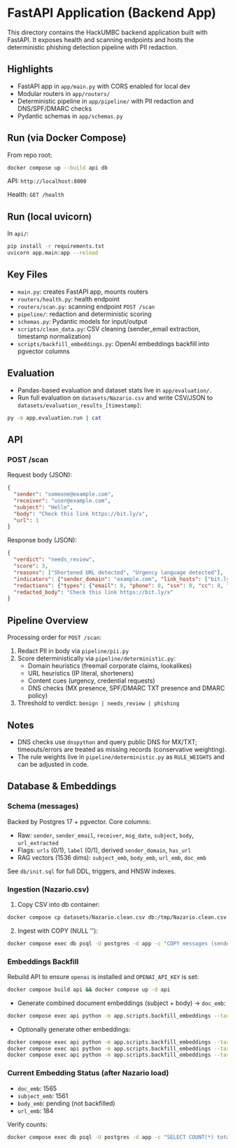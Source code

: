 # FastAPI Application (Backend App)

This directory contains the HackUMBC backend application built with FastAPI. It exposes health and scanning endpoints and hosts the deterministic phishing detection pipeline with PII redaction.

## Highlights
- FastAPI app in `app/main.py` with CORS enabled for local dev
- Modular routers in `app/routers/`
- Deterministic pipeline in `app/pipeline/` with PII redaction and DNS/SPF/DMARC checks
- Pydantic schemas in `app/schemas.py`

## Run (via Docker Compose)
From repo root:
```bash
docker compose up --build api db
```
API: `http://localhost:8000`

Health: `GET /health`

## Run (local uvicorn)
In `api/`:
```bash
pip install -r requirements.txt
uvicorn app.main:app --reload
```

## Key Files
- `main.py`: creates FastAPI app, mounts routers
- `routers/health.py`: health endpoint
- `routers/scan.py`: scanning endpoint `POST /scan`
- `pipeline/`: redaction and deterministic scoring
- `schemas.py`: Pydantic models for input/output
 - `scripts/clean_data.py`: CSV cleaning (sender_email extraction, timestamp normalization)
 - `scripts/backfill_embeddings.py`: OpenAI embeddings backfill into pgvector columns

## Evaluation
- Pandas-based evaluation and dataset stats live in `app/evaluation/`.
- Run full evaluation on `datasets/Nazario.csv` and write CSV/JSON to `datasets/evaluation_results_[timestamp]`:
```bash
py -m app.evaluation.run | cat
```

## API
### POST /scan
Request body (JSON):
```json
{
  "sender": "someone@example.com",
  "receiver": "user@example.com",
  "subject": "Hello",
  "body": "Check this link https://bit.ly/x",
  "url": 1
}
```

Response body (JSON):
```json
{
  "verdict": "needs_review",
  "score": 3,
  "reasons": ["Shortened URL detected", "Urgency language detected"],
  "indicators": {"sender_domain": "example.com", "link_hosts": ["bit.ly"]},
  "redactions": {"types": {"email": 0, "phone": 0, "ssn": 0, "cc": 0, "dob": 0}, "count": 0},
  "redacted_body": "Check this link https://bit.ly/x"
}
```

## Pipeline Overview
Processing order for `POST /scan`:
1. Redact PII in body via `pipeline/pii.py`
2. Score deterministically via `pipeline/deterministic.py`:
   - Domain heuristics (freemail corporate claims, lookalikes)
   - URL heuristics (IP literal, shorteners)
   - Content cues (urgency, credential requests)
   - DNS checks (MX presence, SPF/DMARC TXT presence and DMARC policy)
3. Threshold to verdict: `benign | needs_review | phishing`

## Notes
- DNS checks use `dnspython` and query public DNS for MX/TXT; timeouts/errors are treated as missing records (conservative weighting).
- The rule weights live in `pipeline/deterministic.py` as `RULE_WEIGHTS` and can be adjusted in code.

## Database & Embeddings

### Schema (messages)
Backed by Postgres 17 + pgvector. Core columns:
- Raw: `sender`, `sender_email`, `receiver`, `msg_date`, `subject`, `body`, `url_extracted`
- Flags: `urls` (0/1), `label` (0/1), derived `sender_domain`, `has_url`
- RAG vectors (1536 dims): `subject_emb`, `body_emb`, `url_emb`, `doc_emb`

See `db/init.sql` for full DDL, triggers, and HNSW indexes.

### Ingestion (Nazario.csv)
1) Copy CSV into db container:
```bash
docker compose cp datasets/Nazario.clean.csv db:/tmp/Nazario.clean.csv
```
2) Ingest with COPY (NULL ''):
```bash
docker compose exec db psql -U postgres -d app -c "COPY messages (sender, receiver, msg_date, subject, body, urls, label, sender_email, url_extracted) FROM '/tmp/Nazario.clean.csv' WITH (FORMAT csv, HEADER true, NULL '');"
```

### Embeddings Backfill
Rebuild API to ensure `openai` is installed and `OPENAI_API_KEY` is set:
```bash
docker compose build api && docker compose up -d api
```

- Generate combined document embeddings (subject + body) → `doc_emb`:
```bash
docker compose exec api python -m app.scripts.backfill_embeddings --target doc --batch-size 64 --model text-embedding-3-small
```
- Optionally generate other embeddings:
```bash
docker compose exec api python -m app.scripts.backfill_embeddings --target subject --batch-size 64
docker compose exec api python -m app.scripts.backfill_embeddings --target body --batch-size 64
docker compose exec api python -m app.scripts.backfill_embeddings --target url --batch-size 64
```

### Current Embedding Status (after Nazario load)
- `doc_emb`: 1565
- `subject_emb`: 1561
- `body_emb`: pending (not backfilled)
- `url_emb`: 184

Verify counts:
```bash
docker compose exec db psql -U postgres -d app -c "SELECT COUNT(*) total, COUNT(doc_emb) doc, COUNT(subject_emb) subject, COUNT(body_emb) body, COUNT(url_emb) url FROM messages;"
```


